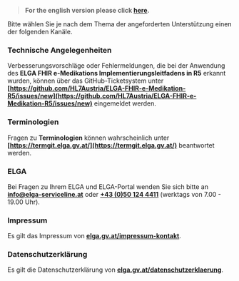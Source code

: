 > **For the english version please click [here](support_en.html).**

Bitte wählen Sie je nach dem Thema der angeforderten Unterstützung einen der folgenden Kanäle.

### Technische Angelegenheiten
Verbesserungsvorschläge oder Fehlermeldungen, die bei der Anwendung des **ELGA FHIR e-Medikations Implementierungsleitfadens in R5** erkannt wurden, können über das GitHub-Ticketsystem unter **[https://github.com/HL7Austria/ELGA-FHIR-e-Medikation-R5/issues/new](https://github.com/HL7Austria/ELGA-FHIR-e-Medikation-R5/issues/new)** eingemeldet werden. 

### Terminologien
Fragen zu **Terminologien** können wahrscheinlich unter **[https://termgit.elga.gv.at/](https://termgit.elga.gv.at/)** beantwortet werden.

### ELGA
Bei Fragen zu Ihrem ELGA und ELGA-Portal wenden Sie sich bitte an **[info@elga-serviceline.at](mailto:info@elga-serviceline.at)** oder **[+43 (0)50 124 4411](tel:+43501244411)**
(werktags von 7.00 - 19.00 Uhr).

### Impressum
Es gilt das Impressum von **[elga.gv.at/impressum-kontakt](https://www.elga.gv.at/impressum-kontakt/)**.

### Datenschutzerklärung
Es gilt die Datenschutzerklärung von **[elga.gv.at/datenschutzerklaerung](https://www.elga.gv.at/datenschutzerklaerung/)**.
